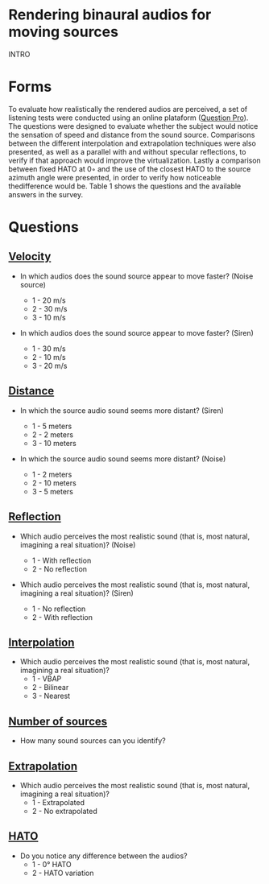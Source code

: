 # Rendering binaural audios for moving sources

INTRO

# Forms

To evaluate how realistically the rendered audios are perceived, a set of listening tests were conducted using an online plataform (<a href = 'https://www.questionpro.com/'>Question Pro</a>). The questions were designed to evaluate whether the subject would notice the sensation of speed and distance from  the  sound source.  Comparisons between the different interpolation and extrapolation techniques were also presented, as well as a parallel with and without specular reflections, to verify if that approach would improve the virtualization. Lastly a comparison between fixed HATO at 0◦ and the use of the closest HATO to the source azimuth angle were presented, in order to verify how noticeable thedifference would be. Table 1 shows the questions and the available answers in the survey.

# Questions 


## <a href = 'https://github.com/gomeslucasm/Rendering-binaural-audios-for-moving-sources/tree/master/Velocity'>Velocity<a>
- In which audios does the sound source appear to move faster? (Noise source)
    - 1 - 20 m/s
    - 2 - 30 m/s 
    - 3 - 10 m/s

- In which audios does the sound source appear to move faster? (Siren)
  - 1 - 30 m/s
  - 2 - 10 m/s
  - 3 - 20 m/s
  
## <a href >Distance<a>
- In which the source audio sound seems more distant? (Siren)
    - 1 - 5 meters
    - 2 - 2 meters 
    - 3 - 10 meters

- In which the source audio sound seems more distant? (Noise)
    - 1 - 2 meters
    - 2 - 10 meters 
    - 3 - 5 meters

## <a href = 'https://github.com/gomeslucasm/Rendering-binaural-audios-for-moving-sources/tree/master/Reflection'>Reflection<a>

- Which audio perceives the most realistic sound (that is, most natural, imagining a real situation)? (Noise)
    - 1 - With reflection
    - 2 - No reflection

- Which audio perceives the most realistic sound (that is, most natural, imagining a real situation)? (Siren)
    - 1 - No reflection
    - 2 - With reflection
   
## <a href = 'https://github.com/gomeslucasm/Rendering-binaural-audios-for-moving-sources/tree/master/Interpolation'>Interpolation</a>
   
- Which audio perceives the most realistic sound (that is, most natural, imagining a real situation)?
    - 1 - VBAP
    - 2 - Bilinear
    - 3 - Nearest
   
## <a href = 'https://github.com/gomeslucasm/Rendering-binaural-audios-for-moving-sources/tree/master/Some%20Sources'>Number of sources</a>
   
- How many sound sources can you identify?
   
## <a href = 'https://github.com/gomeslucasm/Rendering-binaural-audios-for-moving-sources/tree/master/Extrapolation'>Extrapolation<a>

- Which audio perceives the most realistic sound (that is, most natural, imagining a real situation)?
    - 1 - Extrapolated
    - 2 - No extrapolated
    
## <a href = 'https://github.com/gomeslucasm/Rendering-binaural-audios-for-moving-sources/tree/master/HATO'>HATO<a>

- Do you notice any difference between the audios?
   - 1 - 0° HATO
   - 2 - HATO variation
   
   
   
